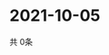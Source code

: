 # 2021-10-05
  共 0条

  <!-- BEGIN -->
  <!-- 最后更新时间Tue Oct 05 2021 08:05:21 GMT+0000 (Coordinated Universal Time) -->
  
  <!-- END -->
  
  